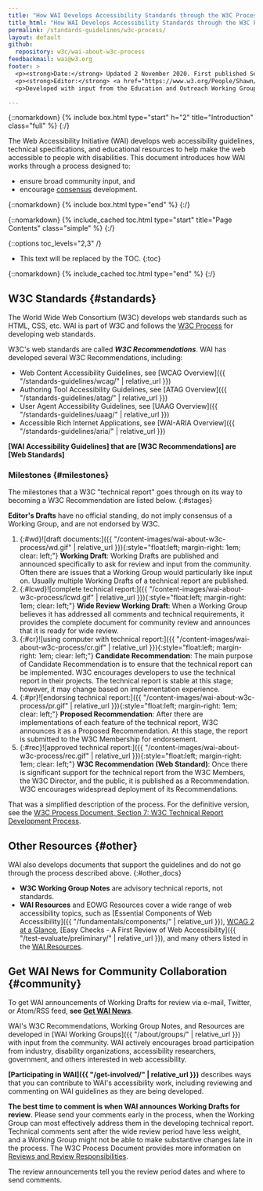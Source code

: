 ```yaml
---
title: "How WAI Develops Accessibility Standards through the W3C Process: Milestones and Opportunities to Contribute"
title_html: "How WAI Develops Accessibility Standards through the W3C Process:<br> Milestones and Opportunities to Contribute"
permalink: /standards-guidelines/w3c-process/
layout: default
github:
  repository: w3c/wai-about-w3c-process
feedbackmail: wai@w3.org
footer: >
  <p><strong>Date:</strong> Updated 2 November 2020. First published September 2006.</p>
  <p><strong>Editor:</strong> <a href="https://www.w3.org/People/Shawn/">Shawn Lawton Henry</a>.</p>
  <p>Developed with input from the Education and Outreach Working Group (<a href="http://www.w3.org/WAI/EO/">EOWG</a>).</p>

---
```


{::nomarkdown}
{% include box.html type="start" h="2" title="Introduction" class="full" %}
{:/}

The Web Accessibility Initiative (WAI) develops web accessibility
guidelines, technical specifications, and educational resources to help
make the web accessible to people with disabilities. This document
introduces how WAI works through a process designed to:

-   ensure broad community input, and
-   encourage [consensus](https://www.w3.org/2020/Process-20200915/#Consensus) development.

{::nomarkdown}
{% include box.html type="end" %}
{:/}

{::nomarkdown}
{% include_cached toc.html type="start" title="Page Contents" class="simple" %}
{:/}

{::options toc_levels="2,3" /}

-   This text will be replaced by the TOC.
{:toc}

{::nomarkdown}
{% include_cached toc.html type="end" %}
{:/}

## W3C Standards {#standards}

The World Wide Web Consortium (W3C) develops web standards such as HTML, CSS, etc. WAI is part of W3C and follows the [W3C Process](http://www.w3.org/Consortium/Process/) for developing web standards.

W3C's web standards are called ***W3C Recommendations***. WAI has developed several W3C Recommendations, including:

-   Web Content Accessibility Guidelines, see [WCAG Overview]({{ "/standards-guidelines/wcag/" | relative_url }})
-   Authoring Tool Accessibility Guidelines, see [ATAG Overview]({{ "/standards-guidelines/atag/" | relative_url }})
-   User Agent Accessibility Guidelines, see [UAAG Overview]({{ "/standards-guidelines/uaag/" | relative_url }})
-   Accessible Rich Internet Applications, see [WAI-ARIA Overview]({{ "/standards-guidelines/aria/" | relative_url }})

**\[WAI Accessibility Guidelines\] that are \[W3C Recommendations\] are
\[Web Standards\]**

### Milestones {#milestones}

The milestones that a W3C "technical report" goes through on its way to
becoming a W3C Recommendation are listed below.
{:#stages}

**Editor's Drafts** have no official standing, do not imply consensus of a Working Group, and are not endorsed by W3C.

1.  {:#wd}![draft documents:]({{ "/content-images/wai-about-w3c-process/wd.gif" | relative_url }}){:style="float:left; margin-right: 1em; clear: left;"} **Working Draft**: Working Drafts
    are published and announced specifically to ask for review and input
    from the community. Often there are issues that a Working Group
    would particularly like input on. Usually multiple Working Drafts of
    a technical report are published.
2.  {:#lcwd}![complete technical report:]({{ "/content-images/wai-about-w3c-process/lcwd.gif" | relative_url }}){:style="float:left; margin-right: 1em; clear: left;"} **Wide Review
    Working Draft**: When a Working Group believes it has addressed all
    comments and technical requirements, it provides the complete
    document for community review and announces that it is ready for
    wide review.
3.  {:#cr}![using computer with technical report:]({{ "/content-images/wai-about-w3c-process/cr.gif" | relative_url }}){:style="float:left; margin-right: 1em; clear: left;"} **Candidate
    Recommendation**: The main purpose of Candidate Recommendation is to
    ensure that the technical report can be implemented. W3C encourages
    developers to use the technical report in their projects. The
    technical report is stable at this stage; however, it may change
    based on implementation experience.
4.  {:#pr}![endorsing technical report:]({{ "/content-images/wai-about-w3c-process/pr.gif" | relative_url }}){:style="float:left; margin-right: 1em; clear: left;"} **Proposed
    Recommendation**: After there are implementations of each feature of
    the technical report, W3C announces it as a Proposed Recommendation.
    At this stage, the report is submitted to the W3C Membership for
    endorsement.
5.  {:#rec}![approved technical report:]({{ "/content-images/wai-about-w3c-process/rec.gif" | relative_url }}){:style="float:left; margin-right: 1em; clear: left;"} **W3C Recommendation
    (Web Standard)**: Once there is significant support for the
    technical report from the W3C Members, the W3C Director, and the
    public, it is published as a Recommendation. W3C encourages
    widespread deployment of its Recommendations.

That was a simplified description of the process. For the definitive
version, see the [W3C Process Document, Section 7: W3C Technical Report
Development Process](http://www.w3.org/Consortium/Process/#Reports).

## Other Resources {#other}

WAI also develops documents that support the guidelines and do not go
through the process described above.
{:#other_docs}

-   **W3C Working Group Notes** are advisory technical reports, not
    standards.
-   **WAI Resources** and EOWG Resources cover a wide range of web
    accessibility topics, such as [Essential Components of Web
    Accessibility]({{ "/fundamentals/components/" | relative_url }}), [WCAG
    2 at a Glance](https://www.w3.org/WAI/standards-guidelines/wcag/glance/),
    [Easy Checks - A First Review of Web
    Accessibility]({{ "/test-evaluate/preliminary/" | relative_url }}), and many
    others listed in the [WAI
    Resources](https://www.w3.org/WAI/resources/).
    
## Get WAI News for Community Collaboration {#community}

To get WAI announcements of Working Drafts for review via e-mail, Twitter, or Atom/RSS feed, **see [Get WAI News](https://www.w3.org/WAI/news/subscribe/)**.

WAI's W3C Recommendations, Working Group Notes, and Resources are
developed in [WAI Working Groups]({{ "/about/groups/" | relative_url }})
with input from the community. WAI actively encourages broad
participation from industry, disability organizations, accessibility
researchers, government, and others interested in web accessibility.

**[Participating in WAI]({{ "/get-involved/" | relative_url }})**
describes ways that you can contribute to WAI's accessibility work,
including reviewing and commenting on WAI guidelines as they are being
developed.

**The best time to comment is when WAI announces Working Drafts for
review**. Please send your comments early in the process, when the
Working Group can most effectively address them in the developing
technical report. Technical comments sent after the wide review period
have less weight, and a Working Group might not be able to make
substantive changes late in the process. The W3C Process Document
provides more information on [Reviews and Review
Responsibilities](https://www.w3.org/Consortium/Process/#doc-reviews).

The review announcements tell you the review period dates and where to
send comments.
